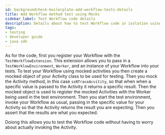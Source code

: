 ```yaml
---
id: backgroundcheck-boilerplate-add-workflow-tests-details
title: Add Workflow method test using Mocks
sidebar_label: Test Workflow code details
description: Details about how to test Workflow code in isolation using Mocks
tags:
- testing
- developer guide
- java sdk
---
```


<!-- DO NOT EDIT THIS FILE DIRECTLY.
THIS FILE IS GENERATED from https://github.com/temporalio/documentation-samples-java/blob/durable-execution/backgroundcheck/src/test/java/backgroundcheckboilerplate/BackgroundCheckBoilerplateWorkflowTest.java. -->

As for the code, first you register your Workflow with the `TestWorkflowExtension`.
This extension allows you to pass in a `TestWorklowEnvironment`, `Worker`, and 
an instance of your Workflow into your tests. To test your Workflow using mocked 
activities you then create a mocked  object of your Activity class to be used for 
testing. Then you mock the Activity method, in this case `ssNTraceAcvitity`, so 
that when when a specific value is passed to the Activity it returns a specific result. 
Then the mocked object is used to register the mocked Activities with the Worker
being used in the test environment. Then you start the test environment, invoke 
your Workflow as usual, passing in the specific value for your Activity so that 
the Activity returns the result you are expecting. Then you assert that the 
results are what you expected.

Doiong this allows you to test the Workflow code without having to worry
about actually invoking the Activity.
